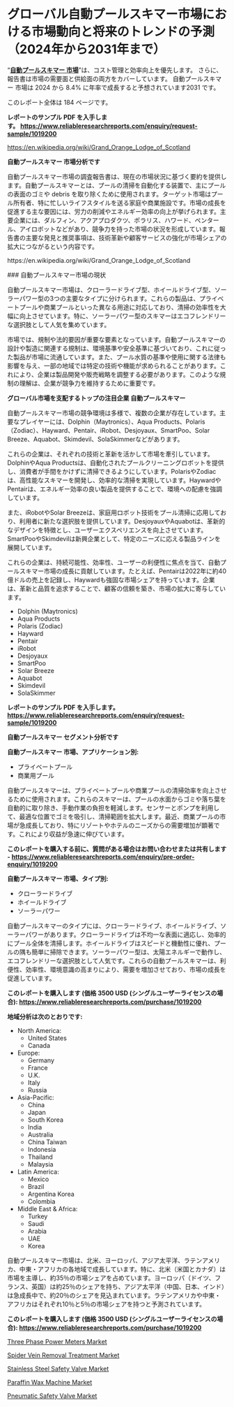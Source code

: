 <p><h1>グローバル自動プールスキマー市場における市場動向と将来のトレンドの予測（2024年から2031年まで）</h1></p><p>&ldquo;<strong><a href="https://www.reliableresearchreports.com/automatic-pool-skimmers-r1019200?utm_campaign=107&utm_medium=9&utm_source=Github&utm_content=ia&utm_term=21102024&utm_id=automatic-pool-skimmers">自動プールスキマー 市場</a></strong>&rdquo;は、コスト管理と効率向上を優先します。 さらに、報告書は市場の需要面と供給面の両方をカバーしています。 自動プールスキマー 市場は 2024 から 8.4% に年率で成長すると予想されています2031 です。</p>
<p>このレポート全体は 184 ページです。</p>
<p><strong>レポートのサンプル PDF を入手します。&nbsp;<a href="https://www.reliableresearchreports.com/enquiry/request-sample/1019200?utm_campaign=107&utm_medium=9&utm_source=Github&utm_content=ia&utm_term=21102024&utm_id=automatic-pool-skimmers">https://www.reliableresearchreports.com/enquiry/request-sample/1019200</a></strong></p>
<p><a href="https://en.wikipedia.org/wiki/Grand_Orange_Lodge_of_Scotland?utm_campaign=107&utm_medium=9&utm_source=Github&utm_content=ia&utm_term=21102024&utm_id=automatic-pool-skimmers">https://en.wikipedia.org/wiki/Grand_Orange_Lodge_of_Scotland</a></p>
<p><strong>自動プールスキマー 市場分析です</strong></p>
<p><p>自動プールスキマー市場の調査報告書は、現在の市場状況に基づく要約を提供します。自動プールスキマーとは、プールの清掃を自動化する装置で、主にプールの表面のゴミや debris を取り除くために使用されます。ターゲット市場はプール所有者、特に忙しいライフスタイルを送る家庭や商業施設です。市場の成長を促進する主な要因には、労力の削減やエネルギー効率の向上が挙げられます。主要企業には、ダルフィン、アクアプロダクツ、ポラリス、ハワード、ペンタール、アイロボットなどがあり、競争力を持った市場の状況を形成しています。報告書の主要な発見と推奨事項は、技術革新や顧客サービスの強化が市場シェアの拡大につながるという内容です。</p></p>
<p>https://en.wikipedia.org/wiki/Grand_Orange_Lodge_of_Scotland</p>
<p><p>### 自動プールスキマー市場の現状</p><p>自動プールスキマー市場は、クローラードライブ型、ホイールドライブ型、ソーラーパワー型の3つの主要なタイプに分けられます。これらの製品は、プライベートプールや商業プールといった異なる用途に対応しており、清掃の効率性を大幅に向上させています。特に、ソーラーパワー型のスキマーはエコフレンドリーな選択肢として人気を集めています。</p><p>市場では、規制や法的要因が重要な要素となっています。自動プールスキマーの設計や製造に関連する規制は、環境基準や安全基準に基づいており、これに従った製品が市場に流通しています。また、プール水質の基準や使用に関する法律も影響を与え、一部の地域では特定の技術や機能が求められることがあります。これにより、企業は製品開発や販売戦略を調整する必要があります。このような規制の理解は、企業が競争力を維持するために重要です。</p></p>
<p><strong>グローバル市場を支配するトップの注目企業 自動プールスキマー</strong></p>
<p><p>自動プールスキマー市場の競争環境は多様で、複数の企業が存在しています。主要なプレイヤーには、Dolphin（Maytronics）、Aqua Products、Polaris（Zodiac）、Hayward、Pentair、iRobot、Desjoyaux、SmartPoo、Solar Breeze、Aquabot、Skimdevil、SolaSkimmerなどがあります。</p><p>これらの企業は、それぞれの技術と革新を活かして市場を牽引しています。DolphinやAqua Productsは、自動化されたプールクリーニングロボットを提供し、消費者が手間をかけずに清掃できるようにしています。PolarisやZodiacは、高性能なスキマーを開発し、効率的な清掃を実現しています。HaywardやPentairは、エネルギー効率の良い製品を提供することで、環境への配慮を強調しています。</p><p>また、iRobotやSolar Breezeは、家庭用ロボット技術をプール清掃に応用しており、利用者に新たな選択肢を提供しています。DesjoyauxやAquabotは、革新的なデザインを特徴とし、ユーザーエクスペリエンスを向上させています。SmartPooやSkimdevilは新興企業として、特定のニーズに応える製品ラインを展開しています。</p><p>これらの企業は、持続可能性、効率性、ユーザーの利便性に焦点を当て、自動プールスキマー市場の成長に貢献しています。たとえば、Pentairは2022年に約40億ドルの売上を記録し、Haywardも強固な市場シェアを持っています。企業は、革新と品質を追求することで、顧客の信頼を築き、市場の拡大に寄与しています。</p></p>
<p><ul><li>Dolphin (Maytronics)</li><li>Aqua Products</li><li>Polaris (Zodiac)</li><li>Hayward</li><li>Pentair</li><li>iRobot</li><li>Desjoyaux</li><li>SmartPoo</li><li>Solar Breeze</li><li>Aquabot</li><li>Skimdevil</li><li>SolaSkimmer</li></ul></p>
<p><strong>レポートのサンプル PDF を入手します。 <a href="https://www.reliableresearchreports.com/enquiry/request-sample/1019200?utm_campaign=107&utm_medium=9&utm_source=Github&utm_content=ia&utm_term=21102024&utm_id=automatic-pool-skimmers">https://www.reliableresearchreports.com/enquiry/request-sample/1019200</a></strong></p>
<p><strong>自動プールスキマー セグメント分析です</strong></p>
<p><strong>自動プールスキマー 市場、アプリケーション別:</strong></p>
<p><ul><li>プライベートプール</li><li>商業用プール</li></ul></p>
<p><p>自動プールスキマーは、プライベートプールや商業プールの清掃効率を向上させるために使用されます。これらのスキマーは、プールの水面からゴミや落ち葉を自動的に取り除き、手動作業の負担を軽減します。センサーとポンプを利用して、最適な位置でゴミを吸引し、清掃範囲を拡大します。最近、商業プールの市場が急成長しており、特にリゾートやホテルのニーズからの需要増加が顕著です。これにより収益が急速に伸びています。</p></p>
<p><strong>このレポートを購入する前に、質問がある場合はお問い合わせまたは共有します - <a href="https://www.reliableresearchreports.com/enquiry/pre-order-enquiry/1019200?utm_campaign=107&utm_medium=9&utm_source=Github&utm_content=ia&utm_term=21102024&utm_id=automatic-pool-skimmers">https://www.reliableresearchreports.com/enquiry/pre-order-enquiry/1019200</a></strong></p>
<p><strong>自動プールスキマー 市場、タイプ別:</strong></p>
<p><ul><li>クローラードライブ</li><li>ホイールドライブ</li><li>ソーラーパワー</li></ul></p>
<p><p>自動プールスキマーのタイプには、クローラードライブ、ホイールドライブ、ソーラーパワーがあります。クローラードライブは不均一な表面に適応し、効率的にプール全体を清掃します。ホイールドライブはスピードと機動性に優れ、プールの隅も簡単に掃除できます。ソーラーパワー型は、太陽エネルギーで動作し、エコフレンドリーな選択肢として人気です。これらの自動プールスキマーは、利便性、効率性、環境意識の高まりにより、需要を増加させており、市場の成長を促進しています。</p></p>
<p><strong>このレポートを購入します (価格 3500 USD (シングルユーザーライセンスの場合): <a href="https://www.reliableresearchreports.com/purchase/1019200?utm_campaign=107&utm_medium=9&utm_source=Github&utm_content=ia&utm_term=21102024&utm_id=automatic-pool-skimmers">https://www.reliableresearchreports.com/purchase/1019200</a></strong></p>
<p><strong>地域分析は次のとおりです:</strong></p>
<p><ul>
    <li>
        North America:
        <ul>
            <li>United States</li>
            <li>Canada</li>
        </ul>
    </li>
    <li>
        Europe:
        <ul>
            <li>Germany</li>
            <li>France</li>
            <li>U.K.</li>
            <li>Italy</li>
            <li>Russia</li>
        </ul>
    </li>
    <li>
        Asia-Pacific:
        <ul>
            <li>China</li>
            <li>Japan</li>
            <li>South Korea</li>
            <li>India</li>
            <li>Australia</li>
            <li>China Taiwan</li>
            <li>Indonesia</li>
            <li>Thailand</li>
            <li>Malaysia</li>
        </ul>
    </li>
    <li>
        Latin America:
        <ul>
            <li>Mexico</li>
            <li>Brazil</li>
            <li>Argentina Korea</li>
            <li>Colombia</li>
        </ul>
    </li>
    <li>
        Middle East & Africa:
        <ul>
            <li>Turkey</li>
            <li>Saudi</li>
            <li>Arabia</li>
            <li>UAE</li>
            <li>Korea</li>
        </ul>
    </li>
    </ul></p>
<p><p>自動プールスキマー市場は、北米、ヨーロッパ、アジア太平洋、ラテンアメリカ、中東・アフリカの各地域で成長しています。特に、北米（米国とカナダ）は市場を主導し、約35％の市場シェアを占めています。ヨーロッパ（ドイツ、フランス、英国）は約25％のシェアを持ち、アジア太平洋（中国、日本、インド）は急成長中で、約20％のシェアを見込まれています。ラテンアメリカや中東・アフリカはそれぞれ10％と5％の市場シェアを持つと予測されています。</p></p>
<p><strong>このレポートを購入します (価格 3500 USD (シングルユーザーライセンスの場合): <a href="https://www.reliableresearchreports.com/purchase/1019200?utm_campaign=107&utm_medium=9&utm_source=Github&utm_content=ia&utm_term=21102024&utm_id=automatic-pool-skimmers">https://www.reliableresearchreports.com/purchase/1019200</a></strong></p>
<p><p><a href="https://issuu.com/reportprime-2/docs/three-phase-power-meters-market-siz_35437a9e114dae?utm_campaign=107&utm_medium=9&utm_source=Github&utm_content=ia&utm_term=21102024&utm_id=automatic-pool-skimmers">Three Phase Power Meters Market</a></p><p><a href="https://www.linkedin.com/pulse/spider-vein-removal-treatment-market-global-regional-analysis-5bume?utm_campaign=107&utm_medium=9&utm_source=Github&utm_content=ia&utm_term=21102024&utm_id=automatic-pool-skimmers">Spider Vein Removal Treatment Market</a></p><p><a href="https://github.com/JamesCox407/Market-Research-Report-List-1/blob/main/stainless-steel-safety-valve-market.md?utm_campaign=107&utm_medium=9&utm_source=Github&utm_content=ia&utm_term=21102024&utm_id=automatic-pool-skimmers">Stainless Steel Safety Valve Market</a></p><p><a href="https://www.linkedin.com/pulse/global-paraffin-wax-machine-market-trends-insights-growth-opportunities-sju0f?utm_campaign=107&utm_medium=9&utm_source=Github&utm_content=ia&utm_term=21102024&utm_id=automatic-pool-skimmers">Paraffin Wax Machine Market</a></p><p><a href="https://github.com/tacitam515l/Market-Research-Report-List-1/blob/main/pneumatic-safety-valve-market.md?utm_campaign=107&utm_medium=9&utm_source=Github&utm_content=ia&utm_term=21102024&utm_id=automatic-pool-skimmers">Pneumatic Safety Valve Market</a></p></p>